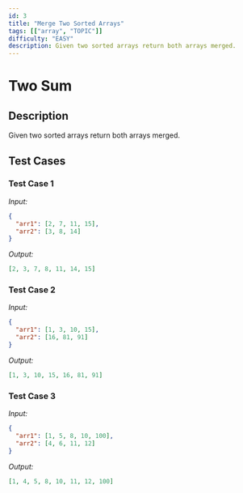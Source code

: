 ```yaml
---
id: 3
title: "Merge Two Sorted Arrays"
tags: [["array", "TOPIC"]]
difficulty: "EASY"
description: Given two sorted arrays return both arrays merged.
---
```


# Two Sum

## Description

Given two sorted arrays return both arrays merged.

## Test Cases

### Test Case 1
*Input:*
```json
{
  "arr1": [2, 7, 11, 15],
  "arr2": [3, 8, 14]
}
```
*Output:*
```json
[2, 3, 7, 8, 11, 14, 15]
```

### Test Case 2
*Input:*
```json
{
  "arr1": [1, 3, 10, 15],
  "arr2": [16, 81, 91]
}
```
*Output:*
```json
[1, 3, 10, 15, 16, 81, 91]
```
### Test Case 3
*Input:*
```json
{
  "arr1": [1, 5, 8, 10, 100],
  "arr2": [4, 6, 11, 12]
}
```
*Output:*
```json
[1, 4, 5, 8, 10, 11, 12, 100]
```
